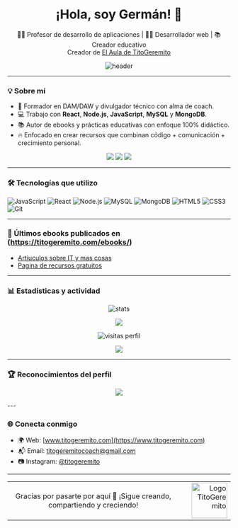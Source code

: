 <h1 align="center">¡Hola, soy Germán! 👋</h1>
<p align="center">
  👨‍🏫 Profesor de desarrollo de aplicaciones | 👨‍💻 Desarrollador web | 📚 Creador educativo  
  <br />
  Creador de <a href="https://www.titogeremito.com">El Aula de TitoGeremito</a>
</p>

<p align="center">
  <img src="https://capsule-render.vercel.app/api?type=waving&color=0:facc15,100:3b82f6&height=180&section=header&text=Titogeremito%20Profile&fontSize=30&fontColor=ffffff&fontAlign=50" alt="header"/>
</p>

---

### 💡 Sobre mí

- 🎯 Formador en DAM/DAW y divulgador técnico con alma de coach.
- 💻 Trabajo con **React**, **Node.js**, **JavaScript**, **MySQL** y **MongoDB**.
- 📚 Autor de ebooks y prácticas educativas con enfoque 100% didáctico.
- 🔥 Enfocado en crear recursos que combinan código + comunicación + crecimiento personal.

<p align="center">
  <a href="https://www.titogeremito.com"><img src="https://img.shields.io/badge/Web-Titogeremito.com-blue?style=for-the-badge&logo=google-chrome"></a>
  <a href="mailto:titogeremitocoach@gmail.com"><img src="https://img.shields.io/badge/Email-Contáctame-blue?style=for-the-badge&logo=gmail"></a>
  <a href="https://www.instagram.com/titogeremito"><img src="https://img.shields.io/badge/Instagram-@titogeremito-E4405F?style=for-the-badge&logo=instagram&logoColor=white"></a>
</p>

---

### 🛠️ Tecnologías que utilizo

![JavaScript](https://img.shields.io/badge/-JavaScript-F7DF1E?logo=javascript&logoColor=black&style=flat)
![React](https://img.shields.io/badge/-React-61DAFB?logo=react&logoColor=black&style=flat)
![Node.js](https://img.shields.io/badge/-Node.js-339933?logo=node.js&logoColor=white&style=flat)
![MySQL](https://img.shields.io/badge/-MySQL-00758F?logo=mysql&logoColor=white&style=flat)
![MongoDB](https://img.shields.io/badge/-MongoDB-47A248?logo=mongodb&logoColor=white&style=flat)
![HTML5](https://img.shields.io/badge/-HTML5-E34F26?logo=html5&logoColor=white&style=flat)
![CSS3](https://img.shields.io/badge/-CSS3-1572B6?logo=css3&logoColor=white&style=flat)
![Git](https://img.shields.io/badge/-Git-F05032?logo=git&logoColor=white&style=flat)

---

### 📘 Últimos ebooks publicados en (<a>https://titogeremito.com/ebooks/</a>)

- [Artiuculos sobre IT y mas cosas](https://titogeremito.com/articulos/)
- [Pagina de recursos gratuitos](https://titogeremito.com/regalos/)


---

### 📊 Estadísticas y actividad

<p align="center">
  <img src="https://github-readme-stats.vercel.app/api?username=TitogeremitoDev&show_icons=true&theme=tokyonight" alt="stats" />
</p>

<p align="center">
  <img src="https://github-readme-stats.vercel.app/api/top-langs/?username=TitogeremitoDev&layout=compact&theme=radical&hide_border=true" />
</p>

<p align="center">
  <img src="https://komarev.com/ghpvc/?username=TitogeremitoDev&style=flat-square&color=blue" alt="visitas perfil"/>
</p>

<p align="center">
  <img src="https://github-readme-activity-graph.vercel.app/graph?username=TitogeremitoDev&theme=react-dark&area=true&hide_border=true" />
</p>

---

### 🏆 Reconocimientos del perfil

<p align="center">
  <img src="https://github-profile-trophy.vercel.app/?username=TitogeremitoDev&theme=darkhub&no-bg=true&no-frame=true&margin-w=15" />
</p>
---

### 🌐 Conecta conmigo

- 🌍 Web: [www.titogeremito.com](https://www.titogeremito.com)
- 📬 Email: titogeremitocoach@gmail.com
- 📷 Instagram: [@titogeremito](https://www.instagram.com/titogeremito)

---

<table width="100%" border='0'>
  <tr>
    <td>
      <p align="center">
        Gracias por pasarte por aquí 💛 ¡Sigue creando, compartiendo y creciendo!
      </p>
    </td>
    <td align="right" width="100">
      <img src="https://titogeremito.com/wp-content/uploads/2025/04/cropped-LogoCentradoComprimido.jpg" width="80" alt="Logo TitoGeremito">
    </td>
  </tr>
</table>
